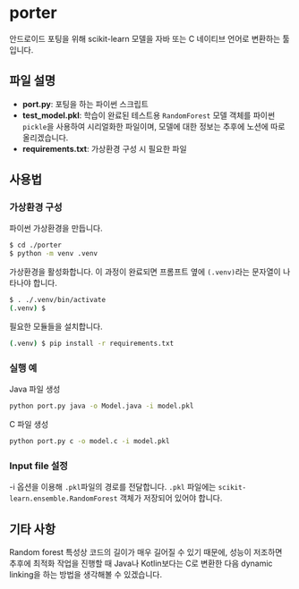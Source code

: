 # porter

안드로이드 포팅을 위해 scikit-learn 모델을 자바 또는 C 네이티브 언어로 변환하는 툴입니다.

## 파일 설명

- **port.py**: 포팅을 하는 파이썬 스크립트
- **test_model.pkl**: 학습이 완료된 테스트용 `RandomForest` 모델 객체를 파이썬 `pickle`을 사용하여 시리얼화한 파일이며, 모델에 대한 정보는 추후에 노션에 따로 올리겠습니다.
- **requirements.txt**: 가상환경 구성 시 필요한 파일

## 사용법

### 가상환경 구성

파이썬 가상환경을 만듭니다.

```bash
$ cd ./porter
$ python -m venv .venv
```

가상환경을 활성화합니다. 이 과정이 완료되면 프롬프트 옆에 `(.venv)`라는 문자열이 나타나야 합니다.

```bash
$ . ./.venv/bin/activate
(.venv) $
```

필요한 모듈들을 설치합니다.

```bash
(.venv) $ pip install -r requirements.txt
```

### 실행 예

Java 파일 생성

```bash
python port.py java -o Model.java -i model.pkl
```

C 파일 생성

```bash
python port.py c -o model.c -i model.pkl
```

### Input file 설정

-i 옵션을 이용해 `.pkl`파일의 경로를 전달합니다. 
`.pkl` 파일에는 `scikit-learn.ensemble.RandomForest` 객체가 저장되어 있어야 합니다.

## 기타 사항

Random forest 특성상 코드의 길이가 매우 길어질 수 있기 때문에, 성능이 저조하면 추후에 최적화 작업을 진행할 때 Java나 Kotlin보다는 C로 변환한 다음 dynamic linking을 하는 방법을 생각해볼 수 있겠습니다.
